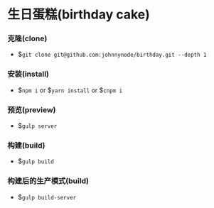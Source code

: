 # 生日蛋糕(birthday cake)

### 克隆(clone)

- $`git clone git@github.com:johnnynode/birthday.git --depth 1` 

### 安装(install)

- $`npm i` or $`yarn install` or $`cnpm i` 

### 预览(preview)

- $`gulp server` 

### 构建(build)

- $`gulp build` 

### 构建后的生产模式(build)

- $`gulp build-server`